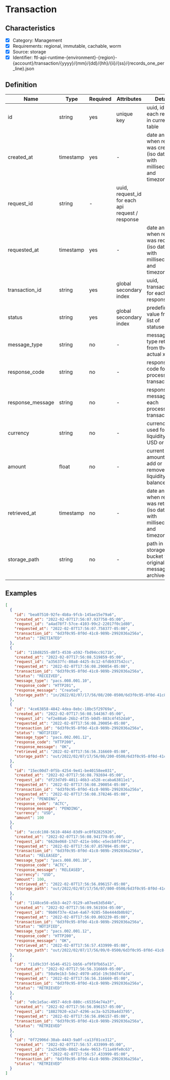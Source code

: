 # Transaction

## Characteristics

- [x] Category: Management
- [x] Requirements: regional, immutable, cachable, worm
- [x] Source: storage
- [x] Identifier: ftl-api-runtime-{environment}-{region}-{account}/transaction/{yyyy}/{mm}/{dd}/{hh}/{ii}/{ss}/{records_one_per_line}.json

## Definition

Name | Type | Required | Attributes | Details
-----|------|----------|------------|--------
id | string | yes | unique key | uuid, id for each record in current table
created_at | timestamp | yes | - | date and time when record was created (iso datetime with milliseconds and timezone)
request_id | string | - | uuid, request_id for each api request / response
requested_at | timestamp | yes | - | date and time when request was received (iso datetime with milliseconds and timezone)
transaction_id | string | yes | global secondary index | uuid, transaction_id for each api response
status | string | yes | global secondary index | predefined value from a list of statuses
message_type | string | no | - | message type retrieved from the actual xml
response_code | string | no | - | response code for each processed transactions
response_message | string | no | - | response message for each processed transactions
currency | string | no | - | currency used for liquidity (e.g. USD or EUR)
amount | float | no | - | current amount to add or remove from liquidity balance
retrieved_at | timestamp | no | - | date and time when record was retrieved (iso datetime with milliseconds and timezone)
storage_path | string | no | - | path in storage bucket where original message is archived

## Examples

```json
[
  {
    "id": "bea07510-92fe-4b8a-9fcb-145ae15e79a6",
    "created_at": "2022-02-07T17:56:07.937758-05:00",
    "request_id": "a4ad78f7-57ce-4103-99c2-22017f0c1d80",
    "requested_at": "2022-02-07T17:56:07.758377-05:00",
    "transaction_id": "6d3f0c95-8f0d-41c8-989b-2992036a256a",
    "status": "INITIATED"
  },
  {
    "id": "118d8255-d0f3-4538-a592-fbd94cc9171b",
    "created_at": "2022-02-07T17:56:08.519859-05:00",
    "request_id": "a35637fc-80a8-4425-8c12-6fdb937542cc",
    "requested_at": "2022-02-07T17:56:08.290054-05:00",
    "transaction_id": "6d3f0c95-8f0d-41c8-989b-2992036a256a",
    "status": "RECEIVED",
    "message_type": "pacs.008.001.10",
    "response_code": "HTTP201",
    "response_message": "Created",
    "storage_path": "in/2022/02/07/17/56/08/200-0500/6d3f0c95-8f0d-41c8-989b-2992036a256a-pacs.008.001.10.xml"
  },
  {
    "id": "4ce63858-4842-4dea-8ebc-18bc5f29769a",
    "created_at": "2022-02-07T17:56:08.544367-05:00",
    "request_id": "ef2e88a6-26b2-4f35-b0d5-883c4f452da9",
    "requested_at": "2022-02-07T17:56:08.290054-05:00",
    "transaction_id": "6d3f0c95-8f0d-41c8-989b-2992036a256a",
    "status": "NOTIFIED",
    "message_type": "pacs.002.001.12",
    "response_code": "HTTP200",
    "response_message": "OK",
    "retrieved_at": "2022-02-07T17:56:56.316669-05:00",
    "storage_path": "out/2022/02/07/17/56/08/200-0500/6d3f0c95-8f0d-41c8-989b-2992036a256a-pacs.002.001.12.xml"
  },
  {
    "id": "15ec00d7-0f5b-4254-9e41-be40158ee031",
    "created_at": "2022-02-07T17:56:08.792694-05:00",
    "request_id": "df23d7d9-4011-46b3-a528-ecaba63811e1",
    "requested_at": "2022-02-07T17:56:08.290054-05:00",
    "transaction_id": "6d3f0c95-8f0d-41c8-989b-2992036a256a",
    "requested_at": "2022-02-07T17:56:08.378246-05:00",
    "status": "PENDING",
    "response_code": "ACTC",
    "response_message": "PENDING",
    "currency": "USD",
    "amount": 100
  },
  {
    "id": "accdc108-5610-484d-83d9-ac0f82825926",
    "created_at": "2022-02-07T17:56:08.941770-05:00",
    "request_id": "6628e068-17d7-421e-b9bc-e5ecb8f5f4c2",
    "requested_at": "2022-02-07T17:56:07.857094-05:00",
    "transaction_id": "6d3f0c95-8f0d-41c8-989b-2992036a256a",
    "status": "RELEASED",
    "message_type": "pacs.008.001.10",
    "response_code": "ACTC",
    "response_message": "RELEASED",
    "currency": "USD",
    "amount": 100,
    "retrieved_at": "2022-02-07T17:56:56.896157-05:00",
    "storage_path": "out/2022/02/07/17/56/07/800-0500/6d3f0c95-8f0d-41c8-989b-2992036a256a-pacs.008.001.10.xml"
  },
  {
    "id": "1148ce50-e5b3-4e27-9129-a07ee63d5d4b",
    "created_at": "2022-02-07T17:56:09.561934-05:00",
    "request_id": "9b06f37e-42a4-4a67-9285-58e444db0b92",
    "requested_at": "2022-02-07T17:56:09.003239-05:00",
    "transaction_id": "6d3f0c95-8f0d-41c8-989b-2992036a256a",
    "status": "NOTIFIED",
    "message_type": "pacs.002.001.12",
    "response_code": "HTTP200",
    "response_message": "OK",
    "retrieved_at": "2022-02-07T17:56:57.433999-05:00",
    "storage_path": "out/2022/02/07/17/56/09/0-0500/6d3f0c95-8f0d-41c8-989b-2992036a256a-pacs.002.001.12.xml"
  },
  {
    "id": "11d9c33f-b546-4521-bb56-af9f8fb65a13",
    "created_at": "2022-02-07T17:56:56.316669-05:00",
    "request_id": "50a9e1b3-5de2-4970-a01d-19c50d74fa34",
    "requested_at": "2022-02-07T17:56:56.316669-05:00",
    "transaction_id": "6d3f0c95-8f0d-41c8-989b-2992036a256a",
    "status": "RETRIEVED"
  },
  {
    "id": "e0c1e5ac-4957-4dc0-880c-c65354e74a3f",
    "created_at": "2022-02-07T17:56:56.896157-05:00",
    "request_id": "18827020-e2a7-4296-ac3a-b2520a4d3795",
    "requested_at": "2022-02-07T17:56:56.896157-05:00",
    "transaction_id": "6d3f0c95-8f0d-41c8-989b-2992036a256a",
    "status": "RETRIEVED"
  },
  {
    "id": "0f72906d-30ab-4443-9a0f-ca13f01ce312",
    "created_at": "2022-02-07T17:56:57.433999-05:00",
    "request_id": "2a25439b-80d2-4a4e-9653-f11a49fe0c63",
    "requested_at": "2022-02-07T17:56:57.433999-05:00",
    "transaction_id": "6d3f0c95-8f0d-41c8-989b-2992036a256a",
    "status": "RETRIEVED"
  }
]
```
